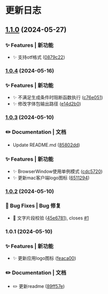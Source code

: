# 更新日志 


## [1.1.0](https://github.com/night-peiqi/fontmini-app/compare/v1.0.4...v1.1.0) (2024-05-27)


### ✨ Features | 新功能

* ✨ 支持otf格式 ([0879c22](https://github.com/night-peiqi/fontmini-app/commit/0879c22745e1e1dc93ac6fa685bb26ce2de2017d))

### [1.0.4](https://github.com/night-peiqi/fontmini-app/compare/v1.0.3...v1.0.4) (2024-05-16)


### ✨ Features | 新功能

* ✨ 不满足生成条件时阻断函数执行 ([c76e051](https://github.com/night-peiqi/fontmini-app/commit/c76e051be516bdb8bd324314aefd5c7a71df760a))
* ✨ 修改字体包输出路径 ([e14d2b0](https://github.com/night-peiqi/fontmini-app/commit/e14d2b052e588778a9050c8c30ac2ba0e796ed98))

### [1.0.3](https://github.com/night-peiqi/fontmini-app/compare/v1.0.2...v1.0.3) (2024-05-10)


### ✏️ Documentation | 文档

* Update README.md ([85802dd](https://github.com/night-peiqi/fontmini-app/commit/85802dde98c18a9a66fb189386a3e9a4a7e3a2e2))


### ✨ Features | 新功能

* ✨ BrowserWindow使用单例模式 ([cdc5720](https://github.com/night-peiqi/fontmini-app/commit/cdc5720584dafaae480f128b3752f9e239832488))
* ✨ 更新mac客户端logo图标 ([6511294](https://github.com/night-peiqi/fontmini-app/commit/6511294b5608794943b96c33c6e3eb198f2c7019))

### [1.0.2](https://github.com/night-peiqi/fontmini-app/compare/v1.0.1...v1.0.2) (2024-05-10)


### 🐛 Bug Fixes | Bug 修复

* 🐛 文字片段校验 ([45e6781](https://github.com/night-peiqi/fontmini-app/commit/45e67818d1db8eddde98ca83d2e3c4e9ed0363fb)), closes [#1](https://github.com/night-peiqi/fontmini-app/issues/1)

### 1.0.1 (2024-05-10)


### ✨ Features | 新功能

* ✨ 更新应用logo图标 ([feaca00](https://github.com/night-peiqi/fontmini-app/commit/feaca00864379264be6347a17a57b2dadc4356a7))


### ✏️ Documentation | 文档

* ✏️  更新readme ([89ff57e](https://github.com/night-peiqi/fontmini-app/commit/89ff57e45eb42febb60abe55db82beaeac1dc8bb))
